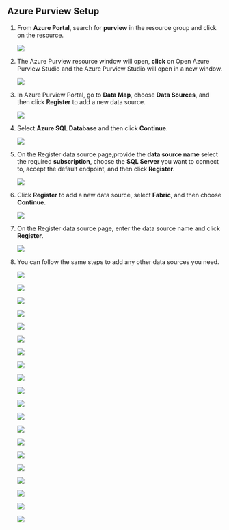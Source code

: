 ## Azure Purview Setup

1. From **Azure Portal**, search for **purview** in the resource group and click on the resource.

   ![](./media/purview-1.png)

2. The Azure Purview resource window will open, **click** on Open Azure Purview Studio and the Azure Purview Studio will open in a new window.
  
   ![](./media/purview-2.png)

3. In Azure Purview Portal, go to **Data Map**, choose **Data Sources**, and then click **Register** to add a new data source.

   ![](./media/gd20.png)

4. Select **Azure SQL Database** and then click **Continue**.

   ![](./media/image2.png)

5. On the Register data source page,provide the **data source name** select the required **subscription**, choose the **SQL Server** you want to connect to, accept the default endpoint, and then click **Register**.

   ![](./media/image3.png)

6. Click **Register** to add a new data source, select **Fabric**, and then choose **Continue**.

   ![](./media/image5.png)

7. On the Register data source page, enter the data source name and click **Register**.

   ![](./media/image6.png)

8. You can follow the same steps to add any other data sources you need.

   ![](./media/image7.png)


    ![](./media/gd1.png)

    ![](./media/gd2.png)

    ![](./media/gd3.png)

    ![](./media/gd4.png)

    ![](./media/gd5.png)

    ![](./media/gd6.png)

    ![](./media/gd7.png)

    ![](./media/gd8.png)

    ![](./media/gd9.png)

    ![](./media/gd10.png)

    ![](./media/gd11.png)

    ![](./media/gd12.png)

    ![](./media/gd13.png)

    ![](./media/gd14.png)

    ![](./media/gd15.png)

    ![](./media/gd16.png)

    ![](./media/gd17.png)

    ![](./media/gd18.png)

    ![](./media/gd19.png)

    